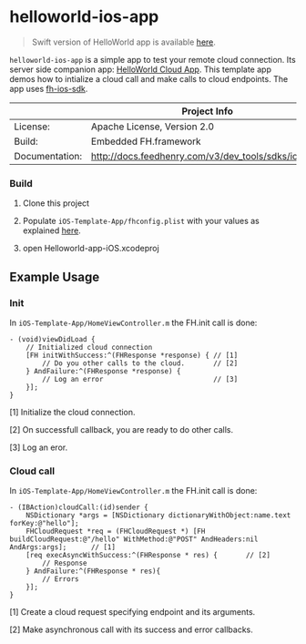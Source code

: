 # helloworld-ios-app 

> Swift version of HelloWorld app is available [here](https://github.com/feedhenry-templates/hello-ios-swift).

```helloworld-ios-app``` is a simple app to test your remote cloud connection. Its server side companion app: [HelloWorld Cloud App](https://github.com/feedhenry-templates/helloworld-cloud). This template app demos how to intialize a cloud call and make calls to cloud endpoints. The app uses [fh-ios-sdk](https://github.com/feedhenry/fh-ios-sdk). 

|                 | Project Info  |
| --------------- | ------------- |
| License:        | Apache License, Version 2.0  |
| Build:          | Embedded FH.framework  |
| Documentation:  | http://docs.feedhenry.com/v3/dev_tools/sdks/ios.html|

### Build

1. Clone this project

2. Populate ```iOS-Template-App/fhconfig.plist``` with your values as explained [here](http://docs.feedhenry.com/v3/dev_tools/sdks/ios.html#ios-configure).

3. open Helloworld-app-iOS.xcodeproj

## Example Usage

### Init

In ```iOS-Template-App/HomeViewController.m``` the FH.init call is done:
```
- (void)viewDidLoad {  
    // Initialized cloud connection
    [FH initWithSuccess:^(FHResponse *response) { // [1] 
        // Do you other calls to the cloud.       // [2]
    } AndFailure:^(FHResponse *response) {
        // Log an error                           // [3]
    }];
}

```
[1] Initialize the cloud connection.

[2] On successfull callback, you are ready to do other calls.

[3] Log an eror.

### Cloud call

In ```iOS-Template-App/HomeViewController.m``` the FH.init call is done:
```
- (IBAction)cloudCall:(id)sender {
    NSDictionary *args = [NSDictionary dictionaryWithObject:name.text forKey:@"hello"];
    FHCloudRequest *req = (FHCloudRequest *) [FH buildCloudRequest:@"/hello" WithMethod:@"POST" AndHeaders:nil AndArgs:args];      // [1]  
    [req execAsyncWithSuccess:^(FHResponse * res) {       // [2]
        // Response
    } AndFailure:^(FHResponse * res){
        // Errors
    }];
}
```
[1] Create a cloud request specifying endpoint and its arguments.

[2] Make asynchronous call with its success and error callbacks.
